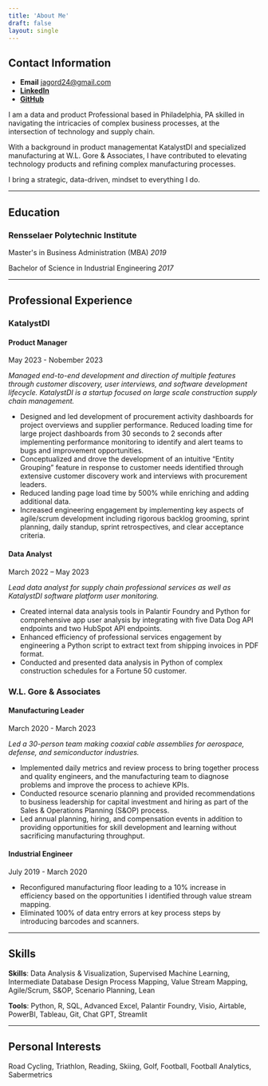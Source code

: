 ```yaml
---
title: 'About Me'
draft: false
layout: single
---
```


## Contact Information

- **Email** <jagord24@gmail.com>
- **[LinkedIn](https://www.linkedin.com/in/{{site.linkedin_username}})**
- **[GitHub](https://github.com/{{site.github_username}})**

I am a data and product Professional based in Philadelphia, PA skilled in navigating the intricacies of complex business processes, at the intersection of technology and supply chain. 

With a background in product managementat KatalystDI and specialized manufacturing at W.L. Gore & Associates, I have contributed to elevating technology products and refining complex manufacturing processes. 

I bring a strategic, data-driven, mindset to everything I do.

---

## Education

### Rensselaer Polytechnic Institute
Master's in Business Administration (MBA) *2019*

Bachelor of Science in Industrial Engineering *2017*

--- 

## Professional Experience

### KatalystDI
#### Product Manager
May 2023 - Nobember 2023

*Managed end-to-end development and direction of multiple features through customer discovery, user interviews, and software development lifecycle. KatalystDI is a startup focused on large scale construction supply chain management.*

- Designed and led development of procurement activity dashboards for project overviews and supplier performance. Reduced loading time for large project dashboards from 30 seconds to 2 seconds after implementing performance monitoring to identify and alert teams to bugs and improvement opportunities.
- Conceptualized and drove the development of an intuitive “Entity Grouping” feature in response to customer needs identified through extensive customer discovery work and interviews with procurement leaders.
- Reduced landing page load time by 500% while enriching and adding additional data.
- Increased engineering engagement by implementing key aspects of agile/scrum development including rigorous backlog grooming, sprint planning, daily standup, sprint retrospectives, and clear acceptance criteria.

#### Data Analyst
March 2022 – May 2023

*Lead data analyst for supply chain professional services as well as KatalystDI software platform user monitoring.*

- Created internal data analysis tools in Palantir Foundry and Python for comprehensive app user analysis by integrating with five Data Dog API endpoints and two HubSpot API endpoints. 
- Enhanced efficiency of professional services engagement by engineering a Python script to extract text from shipping invoices in PDF format.
- Conducted and presented data analysis in Python of complex construction schedules for a Fortune 50 customer.

### W.L. Gore & Associates
#### Manufacturing Leader
March 2020 - March 2023

*Led a 30-person team making coaxial cable assemblies for aerospace, defense, and semiconductor industries.*

- Implemented daily metrics and review process to bring together process and quality engineers, and the manufacturing team to diagnose problems and improve the process to achieve KPIs.
- Conducted resource scenario planning and provided recommendations to business leadership for capital investment and hiring as part of the Sales & Operations Planning (S&OP) process.
- Led annual planning, hiring, and compensation events in addition to providing opportunities for skill development and learning without sacrificing manufacturing throughput.

#### Industrial Engineer
July 2019 - March 2020

- Reconfigured manufacturing floor leading to a 10% increase in efficiency based on the opportunities I identified through value stream mapping. 
- Eliminated 100% of data entry errors at key process steps by introducing barcodes and scanners.

---

## Skills

**Skills**: Data Analysis & Visualization, Supervised Machine Learning, Intermediate Database Design Process Mapping, Value Stream Mapping, Agile/Scrum, S&OP, Scenario Planning, Lean

**Tools**: Python, R, SQL, Advanced Excel, Palantir Foundry, Visio, Airtable, PowerBI, Tableau, Git, Chat GPT, Streamlit

---
## Personal Interests
Road Cycling, Triathlon, Reading, Skiing, Golf, Football, Football Analytics, Sabermetrics